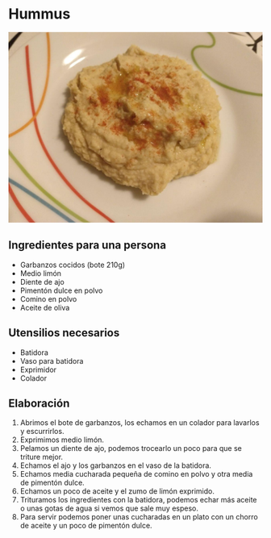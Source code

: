 # Hummus

![](../images/hummus-full.jpg)

## Ingredientes para una persona

* Garbanzos cocidos (bote 210g)
* Medio limón
* Diente de ajo
* Pimentón dulce en polvo
* Comino en polvo
* Aceite de oliva

## Utensilios necesarios

* Batidora
* Vaso para batidora
* Exprimidor
* Colador

## Elaboración

1. Abrimos el bote de garbanzos, los echamos en un colador para lavarlos y escurrirlos.
1. Exprimimos medio limón.
1. Pelamos un diente de ajo, podemos trocearlo un poco para que se triture mejor.
1. Echamos el ajo y los garbanzos en el vaso de la batidora.
1. Echamos media cucharada pequeña de comino en polvo y otra media de pimentón dulce.
1. Echamos un poco de aceite y el zumo de limón exprimido.
1. Trituramos los ingredientes con la batidora, podemos echar más aceite o unas gotas de agua si vemos que sale muy espeso.
1. Para servir podemos poner unas cucharadas en un plato con un chorro de aceite y un poco de pimentón dulce.
